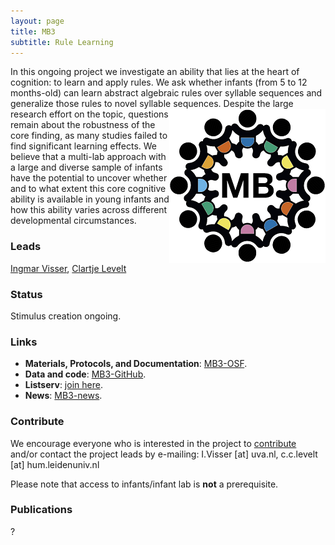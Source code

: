 ```yaml
---
layout: page
title: MB3
subtitle: Rule Learning
---
```


<!--
To-do:
- replace image placeholders.
- add collaborators map.

- publication?
-->

In this ongoing project we investigate an ability that lies at the heart of cognition: to learn and apply rules. We ask whether infants (from 5 to 12 months-old) can learn abstract algebraic rules over syllable sequences and generalize those rules to novel syllable sequences. <img style="float: right;" src="/assets/img/placeholder.png"> Despite the large research effort on the topic, questions remain about the robustness of the core finding, as many studies failed to find significant learning effects. We believe that a multi-lab approach with a large and diverse sample of infants have the potential to uncover whether and to what extent this core cognitive ability is available in young infants and how this ability varies across different developmental circumstances.

### Leads
[Ingmar Visser](https://www.uva.nl/profiel/v/i/i.visser/i.visser.html?cb), [Clartje Levelt](https://www.universiteitleiden.nl/en/staffmembers/claartje-levelt#tab-1)

### Status
Stimulus creation ongoing.

### Links
* **Materials, Protocols, and Documentation**: [MB3-OSF](https://osf.io/kqu9v/).
* **Data and code**: [MB3-GitHub](https://github.com/manybabies/mb3-rules).
* **Listserv**: [join here](https://mailman.stanford.edu/mailman/listinfo/manybabies3).
* **News**: [MB3-news]({{site.baseurl}}/tags/#MB3).

### Contribute
We encourage everyone who is interested in the project to [contribute]({{site.baseurl}}/sign_up_log_in/) and/or contact the project leads by e-mailing: I.Visser [at] uva.nl, c.c.levelt [at] hum.leidenuniv.nl

Please note that access to infants/infant lab is **not** a prerequisite.

### Publications
?

